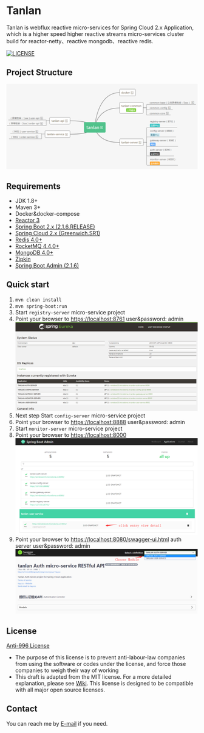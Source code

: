 # Tanlan
Tanlan is webflux reactive micro-services for Spring Cloud 2.x Application, which is a higher speed higher reactive streams micro-services cluster build for reactor-netty、reactive mongodb、reactive redis.

[![LICENSE](https://img.shields.io/badge/license-Anti%20996-blue.svg?style=flat-square)](https://github.com/996icu/996.ICU/blob/master/LICENSE)

## Project Structure
![Image](https://raw.githubusercontent.com/haycco/imgrepo/master/img/project-struct.png)

## Requirements
* JDK 1.8+
* Maven 3+
* Docker&docker-compose
* [Reactor 3](https://projectreactor.io/docs/core/release/reference/)
* [Spring Boot 2.x (2.1.6.RELEASE)](https://spring.io/projects/spring-boot)
* [Spring Cloud 2.x (Greenwich.SR1)](https://spring.io/projects/spring-cloud)
* [Redis 4.0+](https://redis.io/documentation)
* [RocketMQ 4.4.0+](https://github.com/alibaba/spring-cloud-alibaba)
* [MongoDB 4.0+](https://docs.mongodb.com/manual/reference/sql-comparison/)
* [Zipkin](https://github.com/openzipkin/zipkin)
* [Spring Boot Admin (2.1.6)](https://github.com/codecentric/spring-boot-admin)

## Quick start
1. `mvn clean install`
2. `mvn spring-boot:run`
3. Start `registry-server` micro-service project
4. Point your browser to [https://localhost:8761](https://localhost:8761) user&password: admin
![Image](https://raw.githubusercontent.com/haycco/imgrepo/master/img/registry-server.png)
5. Next step Start `config-server` micro-service project
6. Point your browser to [https://localhost:8888](https://localhost:8888) user&password: admin
7. Start `monitor-server` micro-service project
8. Point your browser to [https://localhost:8000](https://localhost:8000)
![Image](https://raw.githubusercontent.com/haycco/imgrepo/master/img/monitor.png)
9. Point your browser to [https://localhost:8080/swagger-ui.html](https://localhost:8080/swagger-ui.html) auth server user&password: admin
![Image](https://raw.githubusercontent.com/haycco/imgrepo/master/img/swagger-api.png)

## License
[Anti-996 License](LICENSE)

 - The purpose of this license is to prevent anti-labour-law companies from using the software or codes under the license, and force those companies to weigh their way of working
 - This draft is adapted from the MIT license. For a more detailed explanation, please see [Wiki](https://github.com/kattgu7/996-License-Draft/wiki). This license is designed to be compatible with all major open source licenses.  
 
## Contact
You can reach me by [E-mail](mailto:haycco@gmail.com) if you need.